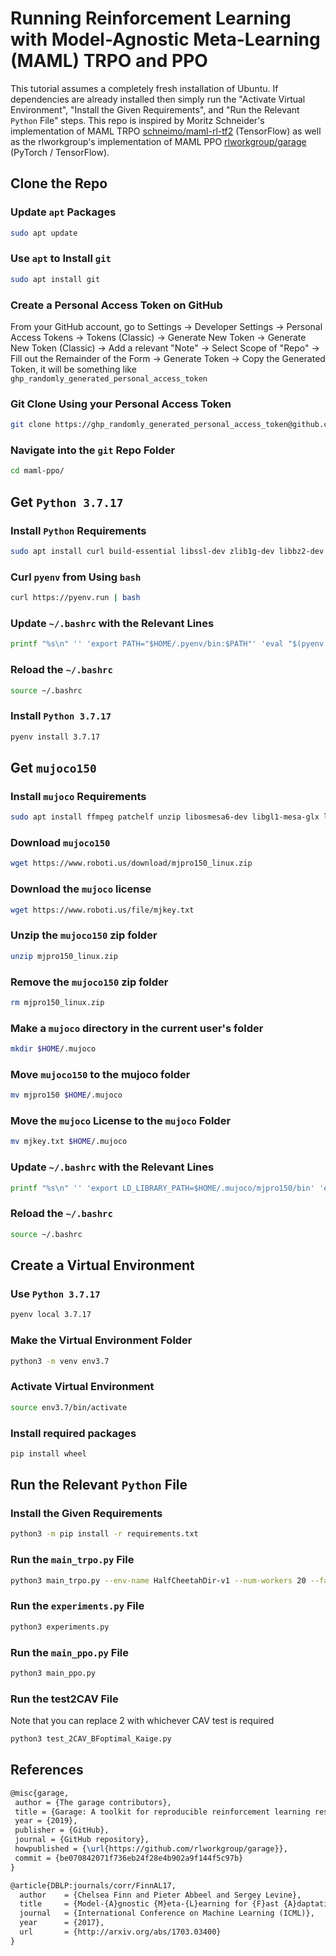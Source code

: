 # Running Reinforcement Learning with Model-Agnostic Meta-Learning (MAML) TRPO and PPO

This tutorial assumes a completely fresh installation of Ubuntu. If dependencies
are already installed then simply run the "Activate Virtual Environment",
"Install the Given Requirements", and "Run the Relevant `Python` File" steps.
This repo is inspired by Moritz Schneider's implementation of MAML TRPO
[schneimo/maml-rl-tf2](https://github.com/schneimo/maml-rl-tf2/) (TensorFlow) as
well as the rlworkgroup's implementation of MAML PPO
[rlworkgroup/garage](https://github.com/rlworkgroup/garage) (PyTorch /
TensorFlow).

## Clone the Repo

### Update `apt` Packages

```bash
sudo apt update
```

### Use `apt` to Install `git`

```bash
sudo apt install git
```

### Create a Personal Access Token on GitHub

From your GitHub account, go to Settings → Developer Settings → Personal Access
Tokens → Tokens (Classic) → Generate New Token → Generate New Token (Classic) → Add a relevant "Note" → Select Scope of "Repo" → Fill out the Remainder of the Form  → Generate Token → Copy the Generated Token, it will be something like
`ghp_randomly_generated_personal_access_token`

### Git Clone Using your Personal Access Token

```bash
git clone https://ghp_randomly_generated_personal_access_token@github.com/ChinemeremChigbo/maml-ppo.git
```

### Navigate into the `git` Repo Folder

```bash
cd maml-ppo/
```

## Get `Python 3.7.17`

### Install `Python` Requirements

```bash
sudo apt install curl build-essential libssl-dev zlib1g-dev libbz2-dev libreadline-dev libsqlite3-dev curl libncursesw5-dev xz-utils tk-dev libxml2-dev libxmlsec1-dev libffi-dev liblzma-dev
```

### Curl `pyenv` from Using `bash`

```bash
curl https://pyenv.run | bash
```

### Update `~/.bashrc` with the Relevant Lines

```bash
printf "%s\n" '' 'export PATH="$HOME/.pyenv/bin:$PATH"' 'eval "$(pyenv init -)"' 'eval "$(pyenv virtualenv-init -)"' >> ~/.bashrc
```

### Reload the `~/.bashrc`

```bash
source ~/.bashrc
```

### Install `Python 3.7.17`

```bash
pyenv install 3.7.17
```

## Get `mujoco150`

### Install `mujoco` Requirements

```bash
sudo apt install ffmpeg patchelf unzip libosmesa6-dev libgl1-mesa-glx libglfw3
```

### Download `mujoco150`

```bash
wget https://www.roboti.us/download/mjpro150_linux.zip
```

### Download the `mujoco` license

```bash
wget https://www.roboti.us/file/mjkey.txt
```

### Unzip the `mujoco150` zip folder

```bash
unzip mjpro150_linux.zip
```

### Remove the `mujoco150` zip folder

```bash
rm mjpro150_linux.zip
```

### Make a `mujoco` directory in the current user's folder

```bash
mkdir $HOME/.mujoco
```

### Move `mujoco150` to the mujoco folder

```bash
mv mjpro150 $HOME/.mujoco
```

### Move the `mujoco` License to the `mujoco` Folder

```bash
mv mjkey.txt $HOME/.mujoco
```

### Update `~/.bashrc` with the Relevant Lines

```bash
printf "%s\n" '' 'export LD_LIBRARY_PATH=$HOME/.mujoco/mjpro150/bin' 'export PROTOCOL_BUFFERS_PYTHON_IMPLEMENTATION=python' >> ~/.bashrc
```

### Reload the `~/.bashrc`

```bash
source ~/.bashrc
```

## Create a Virtual Environment

### Use `Python 3.7.17`

```bash
pyenv local 3.7.17
```

### Make the Virtual Environment Folder

```bash
python3 -m venv env3.7
```

### Activate Virtual Environment

```bash
source env3.7/bin/activate
```

### Install required packages

```bash
pip install wheel
```
## Run the Relevant `Python` File

### Install the Given Requirements

```bash
python3 -m pip install -r requirements.txt
```

### Run the `main_trpo.py` File

```bash
python3 main_trpo.py --env-name HalfCheetahDir-v1 --num-workers 20 --fast-lr 0.1 --max-kl 0.01 --fast-batch-size 5 --meta-batch-size 10 --num-layers 2 --hidden-size 100 --num-batches 1 --gamma 0.99 --tau 1.0 --cg-damping 1e-5 --ls-max-steps 10 --save-iters 1
```

### Run the `experiments.py` File

```bash
python3 experiments.py
```

### Run the `main_ppo.py` File

```bash
python3 main_ppo.py
```

### Run the test2CAV File

Note that you can replace 2 with whichever CAV test is required

```bash
python3 test_2CAV_BFoptimal_Kaige.py
```

## References

```latex
@misc{garage,
 author = {The garage contributors},
 title = {Garage: A toolkit for reproducible reinforcement learning research},
 year = {2019},
 publisher = {GitHub},
 journal = {GitHub repository},
 howpublished = {\url{https://github.com/rlworkgroup/garage}},
 commit = {be070842071f736eb24f28e4b902a9f144f5c97b}
}
```

```latex
@article{DBLP:journals/corr/FinnAL17,
  author    = {Chelsea Finn and Pieter Abbeel and Sergey Levine},
  title     = {Model-{A}gnostic {M}eta-{L}earning for {F}ast {A}daptation of {D}eep {N}etworks},
  journal   = {International Conference on Machine Learning (ICML)},
  year      = {2017},
  url       = {http://arxiv.org/abs/1703.03400}
}
```
